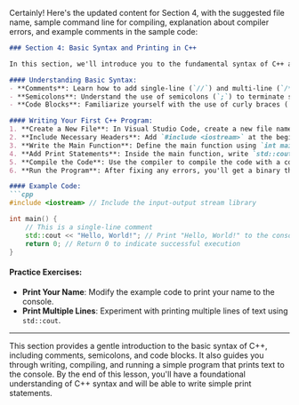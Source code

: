 Certainly! Here's the updated content for Section 4, with the suggested file name, sample command line for compiling, explanation about compiler errors, and example comments in the sample code:

```markdown
### Section 4: Basic Syntax and Printing in C++

In this section, we'll introduce you to the fundamental syntax of C++ and guide you through writing your first C++ program that prints text to the console.

#### Understanding Basic Syntax:
- **Comments**: Learn how to add single-line (`//`) and multi-line (`/* */`) comments to your code.
- **Semicolons**: Understand the use of semicolons (`;`) to terminate statements in C++.
- **Code Blocks**: Familiarize yourself with the use of curly braces (`{}`) to define code blocks.

#### Writing Your First C++ Program:
1. **Create a New File**: In Visual Studio Code, create a new file named `hello.cpp`.
2. **Include Necessary Headers**: Add `#include <iostream>` at the beginning of the file to include the input-output stream library.
3. **Write the Main Function**: Define the main function using `int main() { }`.
4. **Add Print Statements**: Inside the main function, write `std::cout << "Hello, World!";` to print "Hello, World!" to the console.
5. **Compile the Code**: Use the compiler to compile the code with a command like `g++ hello.cpp -o hello`. Note that the compiler might show errors; you'll need to fix them before proceeding.
6. **Run the Program**: After fixing any errors, you'll get a binary that you can run using `./hello`.

#### Example Code:
```cpp
#include <iostream> // Include the input-output stream library

int main() {
    // This is a single-line comment
    std::cout << "Hello, World!"; // Print "Hello, World!" to the console
    return 0; // Return 0 to indicate successful execution
}
```

#### Practice Exercises:
- **Print Your Name**: Modify the example code to print your name to the console.
- **Print Multiple Lines**: Experiment with printing multiple lines of text using `std::cout`.

---

This section provides a gentle introduction to the basic syntax of C++, including comments, semicolons, and code blocks. It also guides you through writing, compiling, and running a simple program that prints text to the console. By the end of this lesson, you'll have a foundational understanding of C++ syntax and will be able to write simple print statements.
